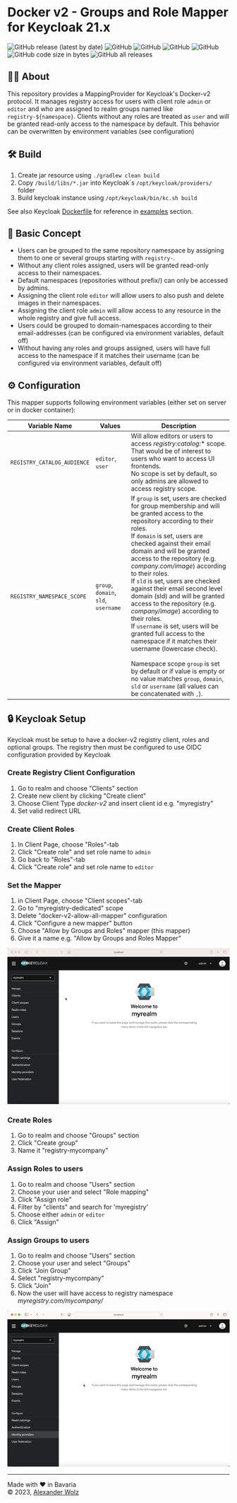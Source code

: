 # Docker v2 - Groups and Role Mapper for Keycloak 21.x

![GitHub release (latest by date)](https://img.shields.io/github/v/release/alexanderwolz/keycloak-docker-group-role-mapper)
![GitHub](https://img.shields.io/badge/keycloak-21.1.1-orange)
![GitHub](https://img.shields.io/badge/registry-2.8.2-orange)
![GitHub](https://img.shields.io/github/license/alexanderwolz/keycloak-docker-group-role-mapper)
![GitHub](https://img.shields.io/badge/test_cases-626-informational)
![GitHub code size in bytes](https://img.shields.io/github/languages/code-size/alexanderwolz/keycloak-docker-group-role-mapper)
![GitHub all releases](https://img.shields.io/github/downloads/alexanderwolz/keycloak-docker-group-role-mapper/total?color=informational)

## 🧑‍💻 About

This repository provides a MappingProvider for Keycloak's Docker-v2 protocol. It manages registry access for users with client role ```admin``` or ```editor``` and who are assigned to realm groups named like ```registry-${namespace}```. Clients without any roles are treated as ```user``` and will be granted read-only access to the namespace by default. This behavior can be overwritten by environment variables (see configuration) 

## 🛠️ Build
1. Create jar resource using ```./gradlew clean build```
2. Copy  ```/build/libs/*.jar``` into Keycloak´s ```/opt/keycloak/providers/``` folder
3. Build keycloak instance using ```/opt/keycloak/bin/kc.sh build```

See also Keycloak [Dockerfile](https://github.com/alexanderwolz/keycloak-docker-group-role-mapper/blob/main/examples/keycloak-with-mapper/Dockerfile) for reference in [examples](https://github.com/alexanderwolz/keycloak-docker-group-role-mapper/tree/main/examples) section.

## 🔬 Basic Concept
- Users can be grouped to the same repository namespace by assigning them to one or several groups starting with ```registry-```.
- Without any client roles assigned, users will be granted read-only access to their namespaces.
- Default namespaces (repositories without prefix/) can only be accessed by admins.
- Assigning the client role ```editor``` will allow users to also push and delete images in their namespaces.
- Assigning the client role ```admin``` will allow access to any resource in the whole registry and give full access.
- Users could be grouped to domain-namespaces according to their email-addresses  (can be configured via environment variables, default off)
- Without having any roles and groups assigned, users will have full access to the namespace if it matches their username (can be configured via environment variables, default off)

## ⚙️ Configuration
This mapper supports following environment variables (either set on server or in docker container):

| Variable Name                   | Values                                               | Description                                                                                                                                                                                                                                                                                                                                                                                                                                                                                                                                                                                                                                                                                                                                                                                                                              |
|---------------------------------|------------------------------------------------------|------------------------------------------------------------------------------------------------------------------------------------------------------------------------------------------------------------------------------------------------------------------------------------------------------------------------------------------------------------------------------------------------------------------------------------------------------------------------------------------------------------------------------------------------------------------------------------------------------------------------------------------------------------------------------------------------------------------------------------------------------------------------------------------------------------------------------------------|
| ```REGISTRY_CATALOG_AUDIENCE``` | ```editor```, ```user```                             | Will allow editors or users to access *registry:catalog:** scope. That would be of interest to users who want to access UI frontends.<br> No scope is set by default, so only admins are allowed to access registry scope.                                                                                                                                                                                                                                                                                                                                                                                                                                                                                                                                                                                                               |
| ```REGISTRY_NAMESPACE_SCOPE```  | ```group```, ```domain```, ```sld```, ```username``` | If ```group``` is set, users are checked for group membership and will be granted access to the repository according to their roles.<br>If ```domain``` is set, users are checked against their email domain and will be granted access to the repository (e.g. *company.com/image*) according to their roles.<br>If ```sld``` is set, users are checked against their email second level domain (sld) and will be granted access to the repository (e.g. *company/image*) according to their roles.<br>If ```username``` is set, users will be granted full access to the namespace if it matches their username (lowercase check).<br><br>Namespace scope ```group``` is set by default or if value is empty or no value matches ```group```, ```domain```, ```sld``` or ```username``` (all values can be concatenated with ```,```). |


## 🔒 Keycloak Setup

Keycloak must be setup to have a docker-v2 registry client, roles and optional groups. The registry then must be configured to use OIDC configuration provided by Keycloak

### Create Registry Client Configuration
1. Go to realm and choose "Clients" section
2. Create new client by clicking "Create client"
3. Choose Client Type *docker-v2* and insert client id e.g. "myregistry"
4. Set valid redirect URL

### Create Client Roles
1. In Client Page, choose "Roles"-tab
2. Click "Create role" and set role name to ```admin```
3. Go back to "Roles"-tab
4. Click "Create role" and set role name to ```editor```

### Set the Mapper
1. in Client Page, choose "Client scopes"-tab
2. Go to "myregistry-dedicated" scope
3. Delete "docker-v2-allow-all-mapper" configuration
4. Click "Configure a new mapper" button
5. Choose "Allow by Groups and Roles" mapper (this mapper)
6. Give it a name e.g. "Allow by Groups and Roles Mapper"

![Keycloak Registry Client Config](assets/keycloak-config/create_registry_client.gif)

### Create Roles
1. Go to realm and choose "Groups" section
2. Click "Create group"
3. Name it "registry-mycompany"

### Assign Roles to users
1. Go to realm and choose "Users" section
2. Choose your user and select "Role mapping"
3. Click "Assign role"
4. Filter by "clients" and search for 'myregistry'
5. Choose either ```admin``` or ```editor```
6. Click "Assign"

### Assign Groups to users
1. Go to realm and choose "Users" section
2. Choose your user and select "Groups"
3. Click "Join Group"
4. Select "registry-mycompany"
5. Click "Join"
6. Now the user will have access to registry namespace *myregistry.com/mycompany/*

![Keycloak Registry Client Config](assets/keycloak-config/assign_role_and_group_to_user.gif)

- - -

Made with ❤️ in Bavaria
<br>
© 2023, <a href="https://www.alexanderwolz.de"> Alexander Wolz
